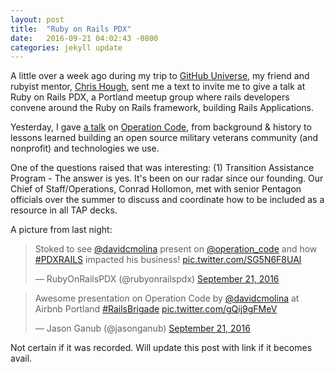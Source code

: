 ```yaml
---
layout: post
title:  "Ruby on Rails PDX"
date:   2016-09-21 04:02:43 -0800
categories: jekyll update
---
```


A little over a week ago during my trip to [GitHub Universe](http://githubuniverse.com/), my friend and rubyist mentor, [Chris Hough](https://twitter.com/chrishough), sent me a text to invite me to give a talk at Ruby on Rails PDX, a Portland meetup group where rails developers convene around the Ruby on Rails framework, building Rails Applications.

Yesterday, I gave [a talk](http://www.meetup.com/ruby-on-rails-pdx/events/229623727/) on [Operation Code](https://operationcode.org/), from background & history to lessons learned building an open source military veterans community (and nonprofit) and technologies we use.

One of the questions raised that was interesting:
(1) Transition Assistance Program - The answer is yes. It's been on our radar since our founding. Our Chief of Staff/Operations, Conrad Hollomon, met with senior Pentagon officials over the summer to discuss and coordinate how to be included as a resource in all TAP decks.

A picture from last night:
<blockquote class="twitter-tweet" data-lang="en"><p lang="en" dir="ltr">Stoked to see <a href="https://twitter.com/davidcmolina">@davidcmolina</a> present on <a href="https://twitter.com/operation_code">@operation_code</a> and how <a href="https://twitter.com/hashtag/PDXRAILS?src=hash">#PDXRAILS</a> impacted his business! <a href="https://t.co/SG5N6F8UAl">pic.twitter.com/SG5N6F8UAl</a></p>&mdash; RubyOnRailsPDX (@rubyonrailspdx) <a href="https://twitter.com/rubyonrailspdx/status/778419722853363712">September 21, 2016</a></blockquote> <script async src="//platform.twitter.com/widgets.js" charset="utf-8"></script>

<blockquote class="twitter-tweet" data-lang="en"><p lang="en" dir="ltr">Awesome presentation on Operation Code by <a href="https://twitter.com/davidcmolina">@davidcmolina</a> at Airbnb Portland <a href="https://twitter.com/hashtag/RailsBrigade?src=hash">#RailsBrigade</a> <a href="https://t.co/gQij9gFMeV">pic.twitter.com/gQij9gFMeV</a></p>&mdash; Jason Ganub (@jasonganub) <a href="https://twitter.com/jasonganub/status/778431899576315904">September 21, 2016</a></blockquote> <script async src="//platform.twitter.com/widgets.js" charset="utf-8"></script>

Not certain if it was recorded. Will update this post with link if it becomes avail.
